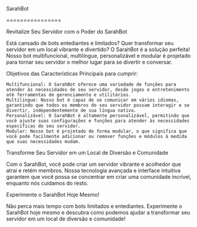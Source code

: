 SarahBot

================

Revitalize Seu Servidor com o Poder do SarahBot

Está cansado de bots entediantes e limitados? Quer transformar seu servidor em um local vibrante e divertido? O SarahBot é a solução perfeita! Nosso bot multifuncional, multilíngue, personalizável e modular é projetado para tornar seu servidor o melhor lugar para se divertir e conversar.

Objetivos das Características Principais para cumprir:

    Multifuncional: O SarahBot oferece uma variedade de funções para atender às necessidades de seu servidor, desde jogos e entretenimento até ferramentas de gerenciamento e utilitários.
    Multilíngue: Nosso bot é capaz de se comunicar em vários idiomas, garantindo que todos os membros do seu servidor possam interagir e se divertir, independentemente de sua língua nativa.
    Personalizável: O SarahBot é altamente personalizável, permitindo que você ajuste suas configurações e funções para atender às necessidades específicas do seu servidor.
    Modular: Nosso bot é projetado de forma modular, o que significa que você pode facilmente adicionar ou remover funções e módulos à medida que suas necessidades mudam.

Transforme Seu Servidor em um Local de Diversão e Comunidade

Com o SarahBot, você pode criar um servidor vibrante e acolhedor que atrai e retém membros. Nossa tecnologia avançada e interface intuitiva garantem que você possa se concentrar em criar uma comunidade incrível, enquanto nós cuidamos do resto.

Experimente o SarahBot Hoje Mesmo!

Não perca mais tempo com bots limitados e entediantes. Experimente o SarahBot hoje mesmo e descubra como podemos ajudar a transformar seu servidor em um local de diversão e comunidade!
